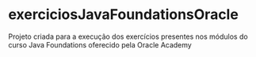 # exerciciosJavaFoundationsOracle
Projeto criada para a execução dos exercícios presentes nos módulos do curso Java Foundations oferecido pela Oracle Academy
